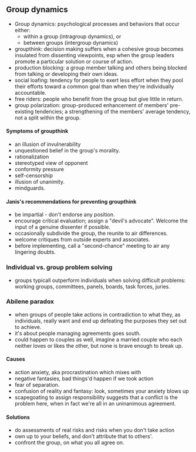 ## Group dynamics
- Group dynamics: psychological processes and behaviors that occur either:
	- within a group (intragroup dynamics), or
	- between groups (intergroup dynamics)
- groupthink: decision making suffers when a cohesive group becomes insulated from dissenting viewpoints, esp when the group leaders promote a particular solution or course of action.
- production blocking: a group member talking and others being blocked from talking or developing their own ideas.
- social loafing: tendency for people to exert less effort when they pool their efforts toward a common goal than when they're individually accountable.
- free riders: people who benefit from the group but give little in return.
- group polarization: group-produced enhancement of members' pre-existing tendencies; a strengthening of the members' average tendency, not a split within the group.
#### Symptoms of groupthink
- an illusion of invulnerability
- unquestioned belief in the group's morality.
- rationalization
- stereotyped view of opponent
- conformity pressure
- self-censorship
- illusion of unanimity.
- mindguards.
#### Janis's recommendations for preventing groupthink
- be impartial - don't endorse any position.
- encourage critical evaluation; assign a "devil's advocate". Welcome the input of a genuine dissenter if possible.
- occasionally subdivide the group, the reunite to air differences.
- welcome critiques from outside experts and associates.
- before implementing, call a "second-chance" meeting to air any lingering doubts.
### Individual vs. group problem solving
- groups typicall outperform individuals when solving difficult problems: working groups, committees, panels, boards, task forces, juries.
### Abilene paradox
- when groups of people take actions in contradiction to what they, as individuals, really want and end up defeating the purposes they set out to achieve.
- it's about people managing agreements goes south.
- could happen to couples as well, imagine a married couple who each neither loves or likes the other, but none is brave enough to break up.
#### Causes
- action anxiety, aka procrastination which mixes with
- negative fantasies, bad things'd happen if we took action
- fear of separation.
- confusion of reality and fantasy: look, sometimes your anxiety blows up 
- scapegoating to assign responsibility suggests that a conflict is the problem here, when in fact we're all in an uninanimous agreement.
#### Solutions
- do assessments of real risks and risks when you don't take action
- own up to your beliefs, and don't attribute that to others'.
- confront the group, on what you all agree on.

